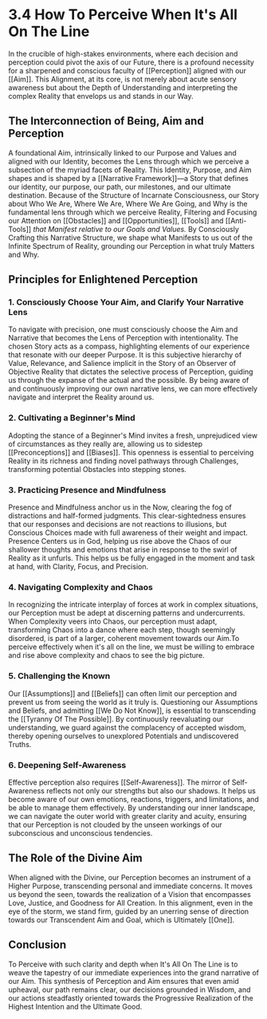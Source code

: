 # 3.4 How To Perceive When It's All On The Line

In the crucible of high-stakes environments, where each decision and perception could pivot the axis of our Future, there is a profound necessity for a sharpened and conscious faculty of [[Perception]] aligned with our [[Aim]]. This Alignment, at its core, is not merely about acute sensory awareness but about the Depth of Understanding and interpreting the complex Reality that envelops us and stands in our Way. 

## The Interconnection of Being, Aim and Perception

A foundational Aim, intrinsically linked to our Purpose and Values and aligned with our Identity, becomes the Lens through which we perceive a subsection of the myriad facets of Reality. This Identity, Purpose, and Aim shapes and is shaped by a [[Narrative Framework]]—a Story that defines our identity, our purpose, our path, our milestones, and our ultimate destination. Because of the Structure of Incarnate Consciousness, our Story about Who We Are, Where We Are, Where We Are Going, and Why is the fundamental lens through which we perceive Reality, Filtering and Focusing our Attention on [[Obstacles]] and [[Opportunities]], [[Tools]] and [[Anti-Tools]] *that Manifest relative to our Goals and Values.* By Consciously Crafting this Narrative Structure, we shape what Manifests to us out of the Infinite Spectrum of Reality, grounding our Perception in what truly Matters and Why. 

## Principles for Enlightened Perception

### 1. Consciously Choose Your Aim, and Clarify Your Narrative Lens

To navigate with precision, one must consciously choose the Aim and Narrative that becomes the Lens of Perception with intentionality. The chosen Story acts as a compass, highlighting elements of our experience that resonate with our deeper Purpose. It is this subjective hierarchy of Value, Relevance, and Salience implicit in the Story of an Observer of Objective Reality that dictates the selective process of Perception, guiding us through the expanse of the actual and the possible. By being aware of and continuously improving our own narrative lens, we can more effectively navigate and interpret the Reality around us.

### 2. Cultivating a Beginner's Mind

Adopting the stance of a Beginner's Mind invites a fresh, unprejudiced view of circumstances as they really are, allowing us to sidestep [[Preconceptions]] and [[Biases]]. This openness is essential to perceiving Reality in its richness and finding novel pathways through Challenges, transforming potential Obstacles into stepping stones.

### 3. Practicing Presence and Mindfulness

Presence and Mindfulness anchor us in the Now, clearing the fog of distractions and half-formed judgments. This clear-sightedness ensures that our responses and decisions are not reactions to illusions, but Conscious Choices made with full awareness of their weight and impact. Presence Centers us in God, helping us rise above the Chaos of our shallower thoughts and emotions that arise in response to the swirl of Reality as it unfurls. This helps us be fully engaged in the moment and task at hand, with Clarity, Focus, and Precision. 

### 4. Navigating Complexity and Chaos

In recognizing the intricate interplay of forces at work in complex situations, our Perception must be adept at discerning patterns and undercurrents. When Complexity veers into Chaos, our perception must adapt, transforming Chaos into a dance where each step, though seemingly disordered, is part of a larger, coherent movement towards our Aim.To perceive effectively when it's all on the line, we must be willing to embrace and rise above complexity and chaos to see the big picture. 

### 5. Challenging the Known

Our [[Assumptions]] and [[Beliefs]] can often limit our perception and prevent us from seeing the world as it truly is. Questioning our Assumptions and Beliefs, and admitting [[We Do Not Know]], is essential to transcending the [[Tyranny Of The Possible]]. By continuously reevaluating our understanding, we guard against the complacency of accepted wisdom, thereby opening ourselves to unexplored Potentials and undiscovered Truths. 

### 6. Deepening Self-Awareness

Effective perception also requires [[Self-Awareness]]. The mirror of Self-Awareness reflects not only our strengths but also our shadows. It helps us become aware of our own emotions, reactions, triggers, and limitations, and be able to manage them effectively. By understanding our inner landscape, we can navigate the outer world with greater clarity and acuity, ensuring that our Perception is not clouded by the unseen workings of our subconscious and unconscious tendencies.

## The Role of the Divine Aim

When aligned with the Divine, our Perception becomes an instrument of a Higher Purpose, transcending personal and immediate concerns. It moves us beyond the seen, towards the realization of a Vision that encompasses Love, Justice, and Goodness for All Creation. In this alignment, even in the eye of the storm, we stand firm, guided by an unerring sense of direction towards our Transcendent Aim and Goal, which is Ultimately [[One]]. 

## Conclusion

To Perceive with such clarity and depth when It's All On The Line is to weave the tapestry of our immediate experiences into the grand narrative of our Aim. This synthesis of Perception and Aim ensures that even amid upheaval, our path remains clear, our decisions grounded in Wisdom, and our actions steadfastly oriented towards the Progressive Realization of the Highest Intention and the Ultimate Good.